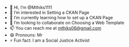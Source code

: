 - 👋 Hi, I’m @Mthiks1111
- 👀 I’m interested in Setting a CKAN Page
- 🌱 I’m currently learning how to set up a CKAN Page
- 💞️ I’m looking to collaborate on Choosing a Web Template
- 📫 You can reach me at mthiks06@gmail.com 
- 😄 Pronouns: Mr
- ⚡ Fun fact: I am a Social Justice Activist

<!---
Mthiks1111/Mthiks1111 is a ✨ special ✨ repository because its `README.md` (this file) appears on your GitHub profile.
You can click the Preview link to take a look at your changes.
--->
